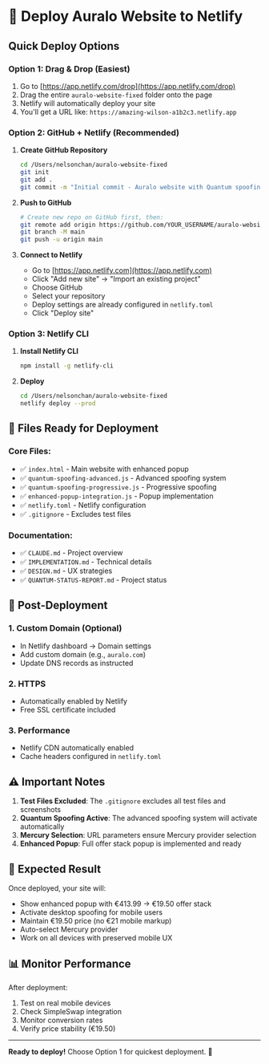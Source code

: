 # 🚀 Deploy Auralo Website to Netlify

## Quick Deploy Options

### Option 1: Drag & Drop (Easiest)
1. Go to [https://app.netlify.com/drop](https://app.netlify.com/drop)
2. Drag the entire `auralo-website-fixed` folder onto the page
3. Netlify will automatically deploy your site
4. You'll get a URL like: `https://amazing-wilson-a1b2c3.netlify.app`

### Option 2: GitHub + Netlify (Recommended)
1. **Create GitHub Repository**
   ```bash
   cd /Users/nelsonchan/auralo-website-fixed
   git init
   git add .
   git commit -m "Initial commit - Auralo website with Quantum spoofing"
   ```

2. **Push to GitHub**
   ```bash
   # Create new repo on GitHub first, then:
   git remote add origin https://github.com/YOUR_USERNAME/auralo-website.git
   git branch -M main
   git push -u origin main
   ```

3. **Connect to Netlify**
   - Go to [https://app.netlify.com](https://app.netlify.com)
   - Click "Add new site" → "Import an existing project"
   - Choose GitHub
   - Select your repository
   - Deploy settings are already configured in `netlify.toml`
   - Click "Deploy site"

### Option 3: Netlify CLI
1. **Install Netlify CLI**
   ```bash
   npm install -g netlify-cli
   ```

2. **Deploy**
   ```bash
   cd /Users/nelsonchan/auralo-website-fixed
   netlify deploy --prod
   ```

## 📁 Files Ready for Deployment

### Core Files:
- ✅ `index.html` - Main website with enhanced popup
- ✅ `quantum-spoofing-advanced.js` - Advanced spoofing system
- ✅ `quantum-spoofing-progressive.js` - Progressive spoofing
- ✅ `enhanced-popup-integration.js` - Popup implementation
- ✅ `netlify.toml` - Netlify configuration
- ✅ `.gitignore` - Excludes test files

### Documentation:
- ✅ `CLAUDE.md` - Project overview
- ✅ `IMPLEMENTATION.md` - Technical details
- ✅ `DESIGN.md` - UX strategies
- ✅ `QUANTUM-STATUS-REPORT.md` - Project status

## 🔧 Post-Deployment

### 1. Custom Domain (Optional)
- In Netlify dashboard → Domain settings
- Add custom domain (e.g., `auralo.com`)
- Update DNS records as instructed

### 2. HTTPS
- Automatically enabled by Netlify
- Free SSL certificate included

### 3. Performance
- Netlify CDN automatically enabled
- Cache headers configured in `netlify.toml`

## ⚠️ Important Notes

1. **Test Files Excluded**: The `.gitignore` excludes all test files and screenshots
2. **Quantum Spoofing Active**: The advanced spoofing system will activate automatically
3. **Mercury Selection**: URL parameters ensure Mercury provider selection
4. **Enhanced Popup**: Full offer stack popup is implemented and ready

## 🎯 Expected Result

Once deployed, your site will:
- Show enhanced popup with €413.99 → €19.50 offer stack
- Activate desktop spoofing for mobile users
- Maintain €19.50 price (no €21 mobile markup)
- Auto-select Mercury provider
- Work on all devices with preserved mobile UX

## 📊 Monitor Performance

After deployment:
1. Test on real mobile devices
2. Check SimpleSwap integration
3. Monitor conversion rates
4. Verify price stability (€19.50)

---

**Ready to deploy!** Choose Option 1 for quickest deployment. 🚀